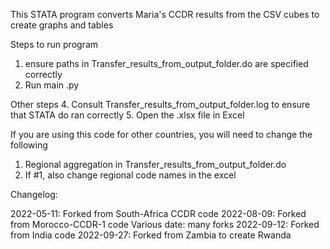 This STATA program converts Maria's CCDR results from the CSV cubes to create graphs and tables 

Steps to run program
1. ensure paths in Transfer_results_from_output_folder.do are specified correctly
2. Run main .py

Other steps
4. Consult Transfer_results_from_output_folder.log to ensure that STATA do ran correctly
5. Open the .xlsx file in Excel

If you are using this code for other countries, you will need to change the following
1. Regional aggregation in Transfer_results_from_output_folder.do
2. If #1, also change regional code names in the excel

Changelog:

2022-05-11: Forked from South-Africa CCDR code
2022-08-09: Forked from Morocco-CCDR-1 code
Various date: many forks
2022-09-12: Forked from India code
2022-09-27: Forked from Zambia to create Rwanda